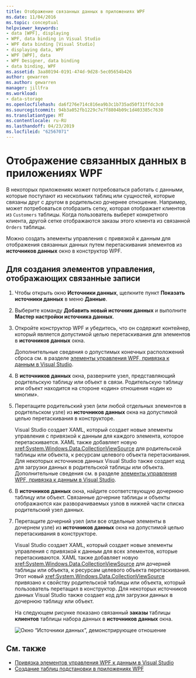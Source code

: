 ```yaml
---
title: Отображение связанных данных в приложениях WPF
ms.date: 11/04/2016
ms.topic: conceptual
helpviewer_keywords:
- data [WPF], displaying
- WPF, data binding in Visual Studio
- WPF data binding [Visual Studio]
- displaying data, WPF
- WPF [WPF], data
- WPF Designer, data binding
- data binding, WPF
ms.assetid: 3aa80194-0191-474d-9d28-5ec05654b426
author: gewarren
ms.author: gewarren
manager: jillfra
ms.workload:
- data-storage
ms.openlocfilehash: da6f276e714c816ea9b3c1b735ad50f31ffdc3c0
ms.sourcegitcommit: 94b3a052fb1229c7e7f8804b09c1d403385c7630
ms.translationtype: MT
ms.contentlocale: ru-RU
ms.lasthandoff: 04/23/2019
ms.locfileid: "62567071"
---
```

# <a name="display-related-data-in-wpf-applications"></a>Отображение связанных данных в приложениях WPF

В некоторых приложениях может потребоваться работать с данными, которые поступают из нескольких таблиц или сущностей, которые связаны друг с другом в родительско дочернее отношение. Например, может потребоваться отобразить сетку, которая отображает клиентов из `Customers` таблицы. Когда пользователь выберет конкретного клиента, другой сетке отображаются заказы этого клиента из связанной `Orders` таблицы.

Можно создать элементы управления с привязкой к данным для отображения связанных данных путем перетаскивания элементов из **источников данных** окно в конструктор WPF.

## <a name="to-create-controls-that-display-related-records"></a>Для создания элементов управления, отображающих связанные записи

1. Чтобы открыть окно **Источники данных**, щелкните пункт **Показать источники данных** в меню **Данные**.

2. Выберите команду **Добавить новый источник данных** и выполните **Мастер настройки источника данных**.

3. Откройте конструктор WPF и убедитесь, что он содержит контейнер, который является допустимой целью перетаскивания для элементов в **источников данных** окна.

     Дополнительные сведения о допустимых конечных расположений сброса см. в разделе [элементы управления WPF, привязка к данным в Visual Studio](../data-tools/bind-wpf-controls-to-data-in-visual-studio.md).

4. В **источников данных** окна, разверните узел, представляющий родительскую таблицу или объект в связи. Родительскую таблицу или объект находится на стороне «один» отношения «один ко многим».

5. Перетащите родительский узел (или любой отдельных элементов в родительском узле) из **источников данных** окна на допустимой целью перетаскивания в конструкторе.

     Visual Studio создает XAML, который создает новые элементы управления с привязкой к данным для каждого элемента, которое перетаскивается. XAML также добавляет новую <xref:System.Windows.Data.CollectionViewSource> для родительской таблицы или объекта, к ресурсам целевого объекта перетаскивания. Для некоторых источников данных Visual Studio также создает код для загрузки данных в родительской таблицы или объекта. Дополнительные сведения см. в разделе [элементы управления WPF, привязка к данным в Visual Studio](../data-tools/bind-wpf-controls-to-data-in-visual-studio.md).

6. В **источников данных** окна, найдите соответствующую дочернюю таблицу или объект. Связанные дочерние таблицы и объекты отображаются как разворачиваемых узлов в нижней части списка родительский узел данных.

7. Перетащите дочерний узел (или все отдельные элементы в дочернем узле) из **источников данных** окна на допустимой целью перетаскивания в конструкторе.

     Visual Studio создает XAML, который создает новые элементы управления с привязкой к данным для всех элементов, которые перетаскиваются. XAML также добавляет новую <xref:System.Windows.Data.CollectionViewSource> для дочерней таблицы или объекта, к ресурсам целевого объекта перетаскивания. Этот новый <xref:System.Windows.Data.CollectionViewSource> привязано к свойству родительской таблицы или объекта, который пользователь перетащил в конструктор. Для некоторых источников данных Visual Studio также создает код для загрузки данных в дочернюю таблицу или объект.

     На следующем рисунке показано связанный **заказы** таблицы **клиентов** таблицы набора данных в **источников данных** окна.

     ![Окно “Источники данных”, демонстрирующее отношение](../data-tools/media/datasources2.gif)

## <a name="see-also"></a>См. также

- [Привязка элементов управления WPF к данным в Visual Studio](../data-tools/bind-wpf-controls-to-data-in-visual-studio.md)
- [Создание таблиц подстановки в приложениях WPF](../data-tools/create-lookup-tables-in-wpf-applications.md)